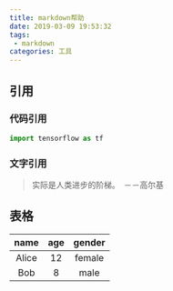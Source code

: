 ```yaml
---
title: markdown帮助
date: 2019-03-09 19:53:32
tags:
 - markdown
categories: 工具
---
```


## 引用
### 代码引用
``` python
import tensorflow as tf
```

### 文字引用
> 实际是人类进步的阶梯。　－－高尔基


## 表格
  name | age | gender
 :-: | :-: | :-: 
Alice|12 | female  
 Bob| 8 | male 

